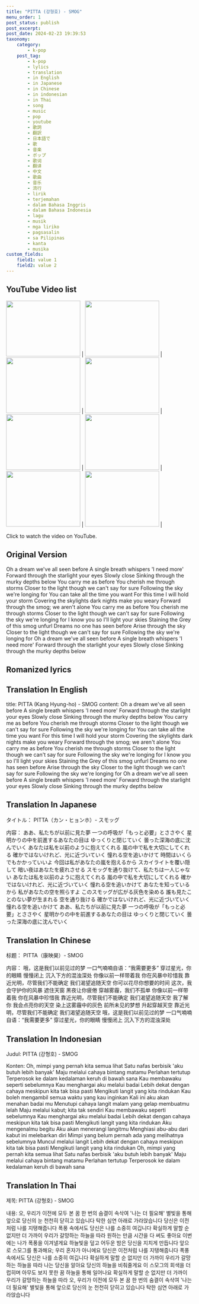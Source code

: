 ```yaml
---
title: "PITTA (강형호) - SMOG"
menu_order: 1
post_status: publish
post_excerpt: 
post_date: 2024-02-23 19:39:53
taxonomy:
    category:
        - k-pop
    post_tag:
        - k-pop
        - lylics
        - translation
        - in English
        - in Japanese
        - in Chinese
        - in indonesian
        - in Thai
        - song
        - music
        - pop
        - youtube
        - 歌詞
        - 翻訳
        - 日本語で
        - 歌
        - 音楽
        - ポップ
        - 歌词
        - 翻译
        - 中文
        - 歌曲
        - 音乐
        - 流行
        - lirik
        - terjemahan
        - dalam Bahasa Inggris
        - dalam Bahasa Indonesia
        - lagu
        - musik
        - mga liriko
        - pagsasalin
        - sa Pilipinas
        - kanta
        - musika
custom_fields:
    field1: value 1
    field2: value 2
---
```


## YouTube Video list
 [<img src='http://img.youtube.com/vi/zsvLV3RNXS0/0.jpg' width='200' height='150'>](https://youtu.be/zsvLV3RNXS0) | [<img src='http://img.youtube.com/vi/ogFNNN7o6Pk/0.jpg' width='200' height='150'>](https://youtu.be/ogFNNN7o6Pk) | [<img src='http://img.youtube.com/vi/DF0_pjxIAPM/0.jpg' width='200' height='150'>](https://youtu.be/DF0_pjxIAPM) | [<img src='http://img.youtube.com/vi/Pxn2_zf4gcs/0.jpg' width='200' height='150'>](https://youtu.be/Pxn2_zf4gcs) | [<img src='http://img.youtube.com/vi/A8YX-mJFdVo/0.jpg' width='200' height='150'>](https://youtu.be/A8YX-mJFdVo) |
 [<img src='http://img.youtube.com/vi/HQm9F6zmZqM/0.jpg' width='200' height='150'>](https://youtu.be/HQm9F6zmZqM) | [<img src='http://img.youtube.com/vi/qIHyIOc3URE/0.jpg' width='200' height='150'>](https://youtu.be/qIHyIOc3URE) | [<img src='http://img.youtube.com/vi/9yKVj2UZVas/0.jpg' width='200' height='150'>](https://youtu.be/9yKVj2UZVas) |

Click to watch the video on YouTube.
## Original Version
Oh a dream we've all seen before
A single breath whispers 'I need more'
Forward through the starlight your eyes
Slowly close
Sinking through the murky depths below
You carry me as before
You cherish me through storms
Closer to the light though we can't say for sure
Following the sky we're longing for
You can take all the time you want
For this time I will hold your storm
Covering the skylights
dark nights make you weary
Forward through the smog; we aren't alone
You carry me as before
You cherish me through storms
Closer to the light though
we can't say for sure
Following the sky we're longing for
I know you so
I'll light your skies
Staining the Grey of this smog unfurl
Dreams no one has seen before
Arise through the sky
Closer to the light though
we can't say for sure
Following the sky we're longing for
Oh a dream we've all seen before
A single breath whispers 'I need more'
Forward through the starlight your eyes
Slowly close
Sinking through the murky depths below
## Romanized lyrics

## Translation In English
title:
PITTA (Kang Hyung-ho) - SMOG
content:
Oh a dream we've all seen before
A single breath whispers 'I need more'
Forward through the starlight your eyes
Slowly close
Sinking through the murky depths below
You carry me as before
You cherish me through storms
Closer to the light though we can't say for sure
Following the sky we're longing for
You can take all the time you want
For this time I will hold your storm
Covering the skylights
dark nights make you weary
Forward through the smog; we aren't alone
You carry me as before
You cherish me through storms
Closer to the light though
we can't say for sure
Following the sky we're longing for
I know you so
I'll light your skies
Staining the Grey of this smog unfurl
Dreams no one has seen before
Arise through the sky
Closer to the light though
we can't say for sure
Following the sky we're longing for
Oh a dream we've all seen before
A single breath whispers 'I need more'
Forward through the starlight your eyes
Slowly close
Sinking through the murky depths below
## Translation In Japanese
タイトル：
PITTA（カン・ヒョンホ）- スモッグ

内容：
ああ、私たちが以前に見た夢
一つの呼吸が「もっと必要」とささやく
星明かりの中を前進するあなたの目は
ゆっくりと閉じていく
曇った深海の底に沈んでいく
あなたは私を以前のように抱えてくれる
嵐の中で私を大切にしてくれる
確かではないけれど、光に近づいていく
憧れる空を追いかけて
時間はいくらでもかかっていいよ
今回は私があなたの嵐を抱えるから
スカイライトを覆い隠して
暗い夜はあなたを疲れさせる
スモッグを通り抜けて、私たちは一人じゃない
あなたは私を以前のように抱えてくれる
嵐の中で私を大切にしてくれる
確かではないけれど、光に近づいていく
憧れる空を追いかけて
あなたを知っているから
私があなたの空を照らすよ
このスモッグが広がる灰色を染める
誰も見たことのない夢が生まれる
空を通り抜ける
確かではないけれど、光に近づいていく
憧れる空を追いかけて
ああ、私たちが以前に見た夢
一つの呼吸が「もっと必要」とささやく
星明かりの中を前進するあなたの目は
ゆっくりと閉じていく
曇った深海の底に沈んでいく
## Translation In Chinese
标题：
PITTA（康映昊）- SMOG

内容：
哦，这是我们以前见过的梦
一口气喃喃自语：“我需要更多”
穿过星光，你的眼睛
慢慢闭上
沉入下方的混浊深处
你像以前一样带着我
你在风暴中珍惜我
靠近光明，尽管我们不能确定
我们渴望追随天空
你可以花尽你想要的时间
这次，我会守护你的风暴
遮住天窗
黑夜让你疲倦
穿越雾霾，我们不孤单
你像以前一样带着我
你在风暴中珍惜我
靠近光明，尽管我们不能确定
我们渴望追随天空
我了解你
我会点亮你的天空
染上这雾霾中的灰色
前所未见的梦想
升起穿越天空
靠近光明，尽管我们不能确定
我们渴望追随天空
哦，这是我们以前见过的梦
一口气喃喃自语：“我需要更多”
穿过星光，你的眼睛
慢慢闭上
沉入下方的混浊深处
## Translation In Indonesian
Judul: PITTA (강형호) - SMOG

Konten:
Oh, mimpi yang pernah kita semua lihat
Satu nafas berbisik 'aku butuh lebih banyak'
Maju melalui cahaya bintang matamu
Perlahan tertutup
Terperosok ke dalam kedalaman keruh di bawah sana
Kau membawaku seperti sebelumnya
Kau menghargai aku melalui badai
Lebih dekat dengan cahaya meskipun kita tak bisa pasti
Mengikuti langit yang kita rindukan
Kau boleh mengambil semua waktu yang kau inginkan
Kali ini aku akan menahan badai mu
Menutupi cahaya langit
malam yang gelap membuatmu lelah
Maju melalui kabut; kita tak sendiri
Kau membawaku seperti sebelumnya
Kau menghargai aku melalui badai
Lebih dekat dengan cahaya meskipun
kita tak bisa pasti
Mengikuti langit yang kita rindukan
Aku mengenalmu begitu
Aku akan menerangi langitmu
Menghiasi abu-abu dari kabut ini melebarkan diri
Mimpi yang belum pernah ada yang melihatnya sebelumnya
Muncul melalui langit
Lebih dekat dengan cahaya meskipun
kita tak bisa pasti
Mengikuti langit yang kita rindukan
Oh, mimpi yang pernah kita semua lihat
Satu nafas berbisik 'aku butuh lebih banyak'
Maju melalui cahaya bintang matamu
Perlahan tertutup
Terperosok ke dalam kedalaman keruh di bawah sana
## Translation In Thai
제목: PITTA (강형호) - SMOG

내용:
오, 우리가 이전에 모두 본 꿈
한 번의 숨결이 속삭여 '나는 더 필요해'
별빛을 통해 앞으로 당신의 눈
천천히 닫히고 있습니다
탁한 심연 아래로 가라앉습니다
당신은 이전처럼 나를 지탱해줍니다
폭풍 속에서도 당신은 나를 소중히 여깁니다
확실하게 말할 순 없지만 더 가까이
우리가 갈망하는 하늘을 따라
원하는 만큼 시간을 다 써도 좋아요
이번에는 나가 폭풍을 이겨낼게요
하늘빛을 덮고
어두운 밤은 당신을 지치게 만듭니다
앞으로 스모그를 통과해요; 우리 혼자가 아니에요
당신은 이전처럼 나를 지탱해줍니다
폭풍 속에서도 당신은 나를 소중히 여깁니다
확실하게 말할 순 없지만 더 가까이
우리가 갈망하는 하늘을 따라
나는 당신을 알아요
당신의 하늘을 비춰줄게요
이 스모그의 회색을 더럽히며
아무도 보지 못한 꿈
하늘을 통해 일어나요
확실하게 말할 순 없지만 더 가까이
우리가 갈망하는 하늘을 따라
오, 우리가 이전에 모두 본 꿈
한 번의 숨결이 속삭여 '나는 더 필요해'
별빛을 통해 앞으로 당신의 눈
천천히 닫히고 있습니다
탁한 심연 아래로 가라앉습니다
